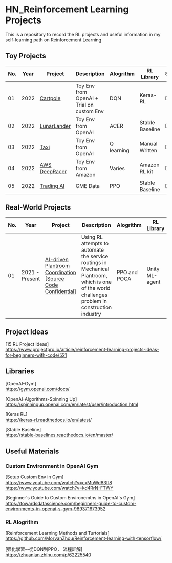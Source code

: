 # HN_Reinforcement Learning Projects
This is a repository to record the RL projects and useful information in my self-learning path on Reinforcement Learning

## Toy Projects
| No. | Year | Project | Description | Alogrithm | RL Library | Status | 
| --- | ---- | ------- | ----------- | --------- | ---------- | ------ |
| 01 | 2022 |[Cartpole](01-Cartpole)| Toy Env from OpenAI + Trial on custom Env| DQN | Keras-RL | Done |
| 02 | 2022 |[LunarLander](02-LunarLander)| Toy Env from OpenAI | ACER | Stable Baseline | Done |
| 03 | 2022 |[Taxi](03-Taxi)|Toy Env from OpenAI | Q learning | Manual Written | Done |
| 04 | 2022 |[AWS DeepRacer](04-AWS_DeepRacer)|Toy Env from Amazon | Varies | Amazon RL kit | Done |
| 05 | 2022 |[Trading AI](05-Trading_AI)| GME Data | PPO |Stable Baseline  | Done |

## Real-World Projects
| No. | Year | Project | Description | Alogrithm | RL Library | Status | 
| --- | ---- | ------- | ----------- | --------- | ---------- | ------ |
| 01 | 2021 - Present |[AI-driven Plantroom Coordination [Source Code Confidential]](01-AI-driven_Plantroom_Coordination)| Using RL attempts to automate the service routings in Mechanical Plantroom, which is one of the world challenges problem in construction industry| PPO and POCA| Unity ML-agent | Concept Proof Succeed | 

## Project Ideas
  [15 RL Project Ideas]\
  https://www.projectpro.io/article/reinforcement-learning-projects-ideas-for-beginners-with-code/521 


## Libraries
  [OpenAI-Gym]\
  https://gym.openai.com/docs/
  
  [OpenAI-Algorithms-Spinning Up] \
  https://spinningup.openai.com/en/latest/user/introduction.html

  [Keras RL]\
  https://keras-rl.readthedocs.io/en/latest/

  [Stable Baseline]\
  https://stable-baselines.readthedocs.io/en/master/

## Useful Materials
### Custom Environment in OpenAI Gym
  [Setup Custom Env in Gym]\
  https://www.youtube.com/watch?v=cxMuWd83fI8 \
  https://www.youtube.com/watch?v=kd4RrN-FTWY

  [Beginner's Guide to Custom Environemtns in OpenAI's Gym]\
  https://towardsdatascience.com/beginners-guide-to-custom-environments-in-openai-s-gym-989371673952

### RL Alogrithm 
  [Reinforcement Learning Methods and Turtorials]\
  https://github.com/MorvanZhou/Reinforcement-learning-with-tensorflow/
 
  [强化學習--從DQN到PPO， 流程詳解]\
  https://zhuanlan.zhihu.com/p/62225540

